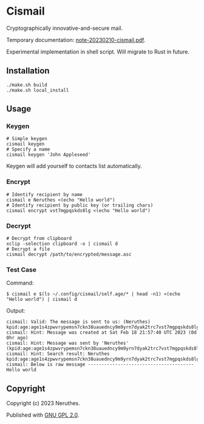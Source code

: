# Cismail

Cryptographically innovative-and-secure mail.

Temporary documentation:
[note-20230210-cismail.pdf](https://pub-714f8d634e8f451d9f2fe91a4debfa23.r2.dev/keep/ntexdb/note-20230210-cismail.pdf--9f1bb76e5b1938be3c8907311238dbc0.pdf).

Experimental implementation in shell script. Will migrate to Rust in future.





## Installation

```
./make.sh build
./make.sh local_install
```




## Usage


### Keygen

```shell
# Simple keygen
cismail keygen
# Specify a name
cismail keygen 'John Appleseed'
```

Keygen will add yourself to contacts list automatically.

### Encrypt

```shell
# Identify recipient by name
cismail e Neruthes <(echo "Hello world")
# Identify recipient by public key (or trailing chars)
cismail encrypt vst7mgpqskds8lg <(echo "Hello world")
```

### Decrypt

```shell
# Decrypt from clipboard
xclip -selection clipboard -o | cismail d
# Decrypt a file
cismail decrypt /path/to/encrypted/message.asc
```

### Test Case

Command:

```shell
$ cismail e $(ls ~/.config/cismail/self.age/* | head -n1) <(echo "Hello world") | cismail d
```

Output:

```
cismail: Valid: The message is sent to us: (Neruthes) kpid:age:age1s4zpwvrypemsn7ckn38uauedncy9m9yrn7dyak2trc7vst7mgpqskds8lg
cismail: Hint: Message was created at Sat Feb 18 21:57:40 UTC 2023 (0d 0hr ago)
cismail: Hint: Message was sent by 'Neruthes' (kpid:age:age1s4zpwvrypemsn7ckn38uauedncy9m9yrn7dyak2trc7vst7mgpqskds8lg)
cismail: Hint: Search result: Neruthes kpid:age:age1s4zpwvrypemsn7ckn38uauedncy9m9yrn7dyak2trc7vst7mgpqskds8lg
cismail: Below is raw message ---------------------------------------
Hello world
```




## Copyright

Copyright (c) 2023 Neruthes.

Published with [GNU GPL 2.0](https://www.gnu.org/licenses/old-licenses/gpl-2.0.html).

